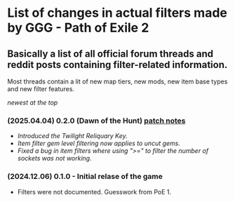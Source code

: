 # List of changes in actual filters made by GGG - Path of Exile 2

## Basically a list of all official forum threads and reddit posts containing filter-related information.

Most threads contain a lit of new map tiers, new mods, new item base types and new filter features.

*newest at the top*

### (2025.04.04) 0.2.0 (Dawn of the Hunt) [patch notes](https://www.pathofexile.com/forum/view-thread/3740562)

- *Introduced the Twilight Reliquary Key.*
- *Item filter gem level filtering now applies to uncut gems.*
- *Fixed a bug in item filters where using ">=" to filter the number of sockets was not working.*

### (2024.12.06) 0.1.0 - Initial relase of the game

- Filters were not documented. Guesswork from PoE 1.
